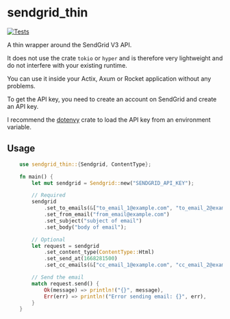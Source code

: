 # sendgrid_thin

[![Tests](https://github.com/OLoKo64/sendgrid_thin/actions/workflows/rust-workflow.yml/badge.svg)](https://github.com/OLoKo64/sendgrid_thin/actions/workflows/rust-workflow.yml)

A thin wrapper around the SendGrid V3 API.

It does not use the crate `tokio` or `hyper` and is therefore very lightweight and do not interfere with your existing runtime.

You can use it inside your Actix, Axum or Rocket application without any problems.

To get the API key, you need to create an account on SendGrid and create an API key.

I recommend the [dotenvy](https://crates.io/crates/dotenvy) crate to load the API key from an environment variable.

## Usage


```rust
    use sendgrid_thin::{Sendgrid, ContentType};

    fn main() {
        let mut sendgrid = Sendgrid::new("SENDGRID_API_KEY");

        // Required
        sendgrid
            .set_to_emails(&["to_email_1@example.com", "to_email_2@example.com"])
            .set_from_email("from_email@example.com")
            .set_subject("subject of email")
            .set_body("body of email");

        // Optional
        let request = sendgrid
            .set_content_type(ContentType::Html)
            .set_send_at(1668281500)
            .set_cc_emails(&["cc_email_1@example.com", "cc_email_2@example.com"]).build().unwrap();

        // Send the email
        match request.send() {
            Ok(message) => println!("{}", message),
            Err(err) => println!("Error sending email: {}", err),
        }
    }
```
